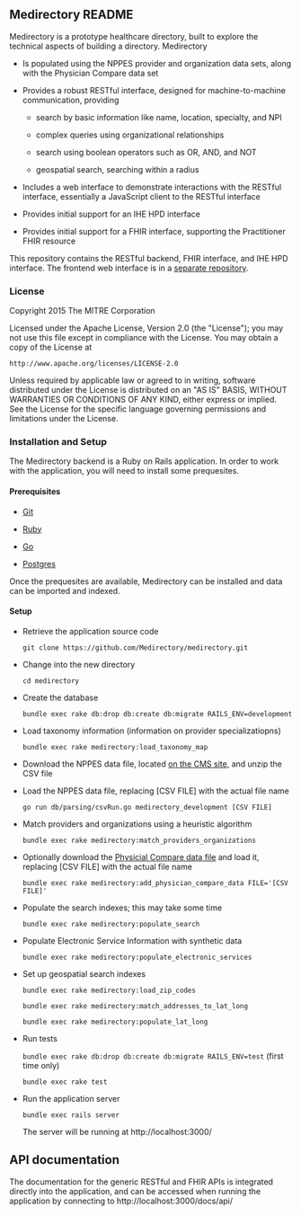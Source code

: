 ## Medirectory README

Medirectory is a prototype healthcare directory, built to explore the technical aspects of building a directory. Medirectory

* Is populated using the NPPES provider and organization data sets, along with the Physician Compare data set

* Provides a robust RESTful interface, designed for machine-to-machine communication, providing

  * search by basic information like name, location, specialty, and NPI

  * complex queries using organizational relationships

  * search using boolean operators such as OR, AND, and NOT

  * geospatial search, searching within a radius

* Includes a web interface to demonstrate interactions with the RESTful interface, essentially a JavaScript client to the RESTful interface

* Provides initial support for an IHE HPD interface

* Provides initial support for a FHIR interface, supporting the Practitioner FHIR resource

This repository contains the RESTful backend, FHIR interface, and IHE HPD interface. The frontend web interface is in a [separate repository](https://github.com/Medirectory/medirectory-frontend).

### License

Copyright 2015 The MITRE Corporation

Licensed under the Apache License, Version 2.0 (the "License"); you may not use this file except in compliance with the License. You may obtain a copy of the License at

```
http://www.apache.org/licenses/LICENSE-2.0
```

Unless required by applicable law or agreed to in writing, software distributed under the License is distributed on an "AS IS" BASIS, WITHOUT WARRANTIES OR CONDITIONS OF ANY KIND, either express or implied. See the License for the specific language governing permissions and limitations under the License.


### Installation and Setup

The Medirectory backend is a Ruby on Rails application. In order to work with the application, you will need to install some prequesites.

#### Prerequisites

* [Git](http://git-scm.com/)

* [Ruby](https://www.ruby-lang.org/)

* [Go](https://golang.org/)

* [Postgres](http://www.postgresql.org/)

Once the prequesites are available, Medirectory can be installed and data can be imported and indexed.

#### Setup

* Retrieve the application source code

    `git clone https://github.com/Medirectory/medirectory.git`

* Change into the new directory

    `cd medirectory`

* Create the database

    `bundle exec rake db:drop db:create db:migrate RAILS_ENV=development`

* Load taxonomy information (information on provider specializatiopns)

    `bundle exec rake medirectory:load_taxonomy_map`

* Download the NPPES data file, located [on the CMS site](http://download.cms.gov/nppes/NPI_Files.html), and unzip the CSV file

* Load the NPPES data file, replacing [CSV FILE] with the actual file name

    `go run db/parsing/csvRun.go medirectory_development [CSV FILE]`

* Match providers and organizations using a heuristic algorithm

    `bundle exec rake medirectory:match_providers_organizations`

* Optionally download the [Physicial Compare data file](https://data.medicare.gov/data/physician-compare) and load it, replacing [CSV FILE] with the actual file name

    `bundle exec rake medirectory:add_physician_compare_data FILE='[CSV FILE]'`

* Populate the search indexes; this may take some time

    `bundle exec rake medirectory:populate_search`

* Populate Electronic Service Information with synthetic data

    `bundle exec rake medirectory:populate_electronic_services`

* Set up geospatial search indexes

    `bundle exec rake medirectory:load_zip_codes`

    `bundle exec rake medirectory:match_addresses_to_lat_long`

    `bundle exec rake medirectory:populate_lat_long`

* Run tests

    `bundle exec rake db:drop db:create db:migrate RAILS_ENV=test` (first time only)

    `bundle exec rake test`

* Run the application server

    `bundle exec rails server`

    The server will be running at http://localhost:3000/

## API documentation

The documentation for the generic RESTful and FHIR APIs is integrated directly into the application, and can be accessed when running the application by connecting to http://localhost:3000/docs/api/
